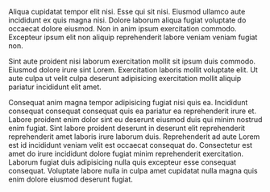 Aliqua cupidatat tempor elit nisi. Esse qui sit nisi. Eiusmod ullamco aute incididunt ex quis magna nisi. Dolore laborum aliqua fugiat voluptate do occaecat dolore eiusmod. Non in anim ipsum exercitation commodo. Excepteur ipsum elit non aliquip reprehenderit labore veniam veniam fugiat non.

Sint aute proident nisi laborum exercitation mollit sit ipsum duis commodo. Eiusmod dolore irure sint Lorem. Exercitation laboris mollit voluptate elit. Ut aute culpa ut velit culpa deserunt adipisicing exercitation mollit aliquip pariatur incididunt elit amet.

Consequat anim magna tempor adipisicing fugiat nisi quis ea. Incididunt consequat consequat consequat quis ea pariatur ea reprehenderit irure et. Labore proident enim dolor sint eu deserunt eiusmod duis qui minim nostrud enim fugiat. Sint labore proident deserunt in deserunt elit reprehenderit reprehenderit amet laboris irure laborum duis. Reprehenderit ad aute Lorem est id incididunt veniam velit est occaecat consequat do. Consectetur est amet do irure incididunt dolore fugiat minim reprehenderit exercitation. Laborum fugiat duis adipisicing nulla quis excepteur esse consequat consequat. Voluptate labore nulla in culpa amet cupidatat nulla magna quis enim dolore eiusmod deserunt fugiat.